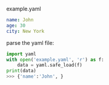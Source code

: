 
example.yaml
```yaml
name: John
age: 30
city: New York
```
parse the yaml file:
```python
import yaml
with open('example.yaml', 'r') as f:
    data = yaml.safe_load(f)
print(data)
>>> {'name':'John', }
```

